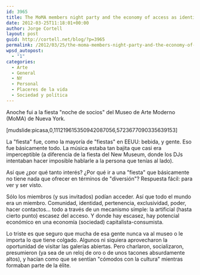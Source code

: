 ```yaml
---
id: 3965
title: The MoMA members night party and the economy of access as identity
date: 2012-03-25T11:18:01+00:00
author: Jorge Cortell
layout: post
guid: http://cortell.net/blog/?p=3965
permalink: /2012/03/25/the-moma-members-night-party-and-the-economy-of-access-as-identity/
wpsd_autopost:
  - "1"
categories:
  - Arte
  - General
  - NY
  - Personal
  - Placeres de la vida
  - Sociedad y polí­tica
---
```

Anoche fui a la fiesta "noche de socios" del Museo de Arte Moderno (MoMA) de Nueva York.

[mudslide:picasa,0,111219615350942087056,5723677090335639153]

La "fiesta" fue, como la mayoría de "fiestas" en EEUU: bebida, y gente. Eso fue básicamente todo. La música estaba tan bajita que casi era imperceptible (a diferencia de la fiesta del New Museum, donde los DJs intentaban hacer imposible hablarle a la persona que tenías al lado).

Así que ¿por qué tanto interés? ¿Por qué ir a una "fiesta" que básicamente no tiene nada que ofrecer en términos de "diversión"? Respuesta fácil: para ver y ser visto.

Sólo los miembros (y sus invitados) podían acceder. Así que todo el mundo era un miembro. Comunidad, identidad, pertenencia, exclusividad, poder, hacer contactos... todo a través de un mecanismo simple: la artificial (hasta cierto punto) escasez del acceso. Y donde hay escasez, hay potencial económico en una economía (sociedad) capitalista-consumista.

Lo triste es que seguro que mucha de esa gente nunca va al museo o le importa lo que tiene colgado. Algunos ni siquiera aprovecharon la oportunidad de visitar las galerías abiertas. Pero charlaron, socializaron, presumieron (ya sea de un reloj de oro o de unos tacones absurdamente altos), y hacían como que se sentían "cómodos con la cultura" mientras formaban parte de la élite.